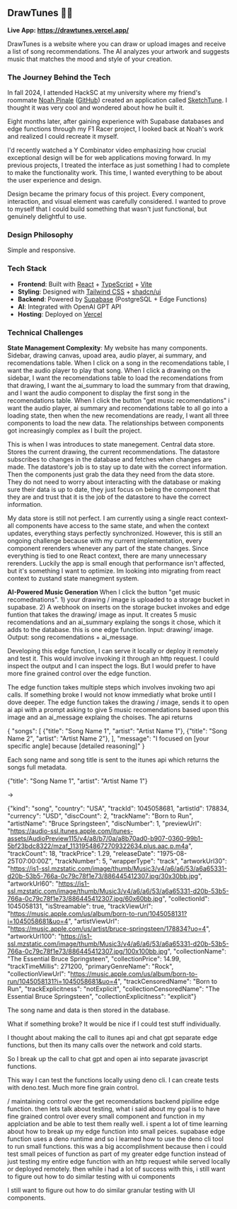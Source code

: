 ## DrawTunes 🎨🎵

**Live App: https://drawtunes.vercel.app/**

DrawTunes is a website where you can draw or upload images and receive a list of song recommendations. The AI analyzes your artwork and suggests music that matches the mood and style of your creation.

### The Journey Behind the Tech

In fall 2024, I attended HackSC at my university where my friend's roommate [Noah Pinale](https://www.linkedin.com/in/noahpinales/) ([GitHub](https://github.com/noahpin)) created an application called [SketchTune](https://sketchtune.vercel.app/). I thought it was very cool and wondered about how he built it.

Eight months later, after gaining experience with Supabase databases and edge functions through my F1 Racer project, I looked back at Noah's work and realized I could recreate it myself.

I'd recently watched a Y Combinator video emphasizing how crucial exceptional design will be for web applications moving forward. In my previous projects, I treated the interface as just something I had to complete to make the functionality work. This time, I wanted everything to be about the user experience and design.

Design became the primary focus of this project. Every component, interaction, and visual element was carefully considered. I wanted to prove to myself that I could build something that wasn't just functional, but genuinely delightful to use.

### Design Philosophy

Simple and responsive.

### Tech Stack

- **Frontend**: Built with [React](https://react.dev) + [TypeScript](https://www.typescriptlang.org/) + [Vite](https://vite.dev)
- **Styling**: Designed with [Tailwind CSS](https://tailwindcss.com) + [shadcn/ui](https://ui.shadcn.com)
- **Backend**: Powered by [Supabase](https://supabase.com) (PostgreSQL + Edge Functions)
- **AI**: Integrated with OpenAI GPT API
- **Hosting**: Deployed on [Vercel](https://vercel.com)

### Technical Challenges

**State Management Complexity**: 
My website has many components. Sidebar, drawing canvas, upoad area, audio player, ai summary, and recomendations table. When I click on a song in the recomendations table, I want the audio player to play that song. When I click a drawing on the sidebar, I want the recomendations table to load the recomendations from that drawing, I want the ai_summary to load the summary from that drawing, and I want the audio component to display the first song in the recomendations table. When I click the button "get music recomendations" i want the audio player, ai summary and recomendations table to all go into a loading state, then when the new recomendations are ready, I want all three components to load the new data. The relationships between components got increasingly complex as I built the project.

This is when I was introduces to state manegement. Central data store. Stores the current drawing, the current recommendations. The datastore subscribes to changes in the database and fetches when changes are made. The datastore's job is to stay up to date with the correct information. Then the components just grab the data they need from the data store. They do not need to worry about interacting with the database or making sure their data is up to date, they just focus on being the component that they are and trust that it is the job of the datastore to have the correct information. 

My data store is still not perfect. I am currently using a single react context- all components have access to the same state, and when the context updates, everything stays perfectly synchronized. However, this is still an ongoing challenge because with my current implementation, every component rerenders whenever any part of the state changes. Since everything is tied to one React context, there are many unnecessary rerenders. Luckily the app is small enough that performance isn't affected, but it's something I want to optimize. Im looking into migrating from react context to zustand state manegment system.


**AI-Powered Music Generation**
When I click the button "get music recomednations". 1) your drawing / image is uploaded to a storage bucket in supabase. 2) A webhook on inserts on the storage bucket invokes and edge funtion that takes the drawing/ image as input. It creates 5 music recomendations and an ai_summary explaing the songs it chose, which it adds to the database. this is one edge function. Input: drawing/ image. Output: song recomendations + ai_message. 

Developing this edge function, I can serve it locally or deploy it remotely and test it. This would involve invoking it through an http request. I could inspect the output and I can inspect the logs. But I would prefer to have more fine grained control over the edge function.

The edge function takes multiple steps which involves invoking two api calls. If something broke I would not know immediatly what broke until I dove deeper. The edge function takes the drawing / image, sends it to open ai api with a prompt asking to give 5 music recomendations based upon this image and an ai_message explaing the choises. The api returns 

{
"songs": [
{"title": "Song Name 1", "artist": "Artist Name 1"},
{"title": "Song Name 2", "artist": "Artist Name 2"},
],
"message": "I focused on [your specific angle] because [detailed reasoning]"
}

Each song name and song title is sent to the itunes api which returns 
the songs full metadata.

{"title": "Song Name 1", "artist": "Artist Name 1"}

-> 

{"kind": "song", "country": "USA", "trackId": 1045058681, "artistId": 178834, "currency": "USD", "discCount": 2, "trackName": "Born to Run", "artistName": "Bruce Springsteen", "discNumber": 1, "previewUrl": "https://audio-ssl.itunes.apple.com/itunes-assets/AudioPreview115/v4/a8/b7/0a/a8b70ad0-b907-0360-99b1-5bf23bdc8322/mzaf_11319548672709322634.plus.aac.p.m4a", "trackCount": 18, "trackPrice": 1.29, "releaseDate": "1975-08-25T07:00:00Z", "trackNumber": 5, "wrapperType": "track", "artworkUrl30": "https://is1-ssl.mzstatic.com/image/thumb/Music3/v4/a6/a6/53/a6a65331-d20b-53b5-766a-0c79c78f1e73/886445412307.jpg/30x30bb.jpg", "artworkUrl60": "https://is1-ssl.mzstatic.com/image/thumb/Music3/v4/a6/a6/53/a6a65331-d20b-53b5-766a-0c79c78f1e73/886445412307.jpg/60x60bb.jpg", "collectionId": 1045058131, "isStreamable": true, "trackViewUrl": "https://music.apple.com/us/album/born-to-run/1045058131?i=1045058681&uo=4", "artistViewUrl": "https://music.apple.com/us/artist/bruce-springsteen/178834?uo=4", "artworkUrl100": "https://is1-ssl.mzstatic.com/image/thumb/Music3/v4/a6/a6/53/a6a65331-d20b-53b5-766a-0c79c78f1e73/886445412307.jpg/100x100bb.jpg", "collectionName": "The Essential Bruce Springsteen", "collectionPrice": 14.99, "trackTimeMillis": 271200, "primaryGenreName": "Rock", "collectionViewUrl": "https://music.apple.com/us/album/born-to-run/1045058131?i=1045058681&uo=4", "trackCensoredName": "Born to Run", "trackExplicitness": "notExplicit", "collectionCensoredName": "The Essential Bruce Springsteen", "collectionExplicitness": "explicit"}


The song name and data is then stored in the database.

What if something broke? It would be nice if I could test stuff individually.

I thought about making the call to itunes api and chat gpt separate edge functions, but then its many calls over the network and cold starts.

So I break up the call to chat gpt and open ai into separate javascript functions.

This way I can test the functions locally using deno cli. I can create tests with deno.test.
Much more fine grain control.


/ maintaining control over the get recomendations backend pipiline edge function.
then lets talk about testing, what i said about my goal is to have fine grained control over every small component and function in my applciation and be able to test them really well. i spent a lot of time learning about how to break up my edge function into small peices. supabase edge function uses a deno runtime and so i learned how to use the deno cli tool to run small functions. this was a big accomplishment because then i could test small peices of function as part of my greater edge function instead of just testing my entire edge function with an http request while served locally or deployed remotely. then while i had a lot of success with this, i still want to figure out how to do similar testing with ui components

 I still want to figure out how to do similar granular testing with UI components.











